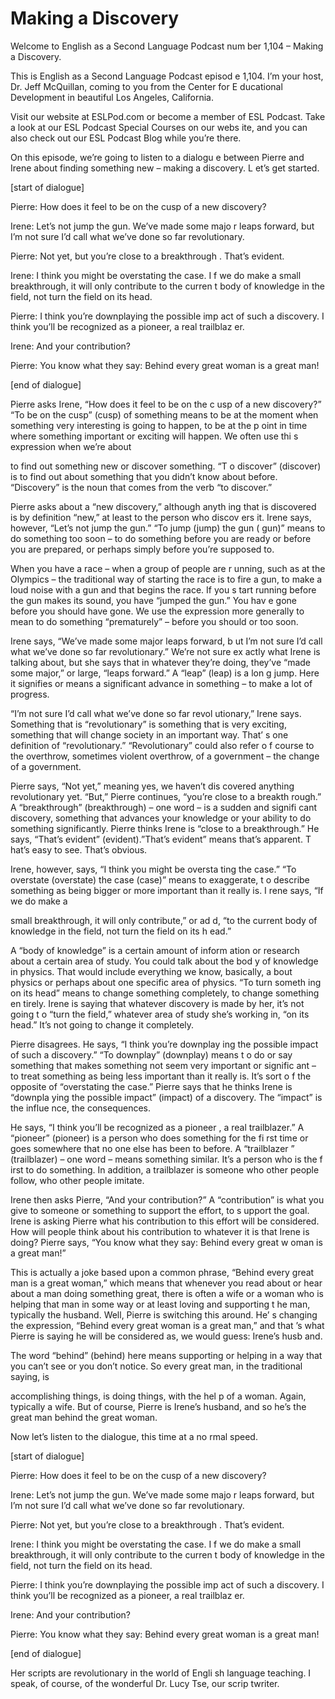 # Making a Discovery

Welcome to English as a Second Language Podcast num ber 1,104 – Making a Discovery.

This is English as a Second Language Podcast episod e 1,104. I’m your host, Dr. Jeff McQuillan, coming to you from the Center for E ducational Development in beautiful Los Angeles, California.

Visit our website at ESLPod.com or become a member of ESL Podcast. Take a look at our ESL Podcast Special Courses on our webs ite, and you can also check out our ESL Podcast Blog while you’re there.

On this episode, we’re going to listen to a dialogu e between Pierre and Irene about finding something new – making a discovery. L et’s get started.

[start of dialogue]

Pierre: How does it feel to be on the cusp of a new  discovery?

Irene: Let’s not jump the gun. We’ve made some majo r leaps forward, but I’m not sure I’d call what we’ve done so far revolutionary.

Pierre: Not yet, but you’re close to a breakthrough . That’s evident.

Irene: I think you might be overstating the case. I f we do make a small breakthrough, it will only contribute to the curren t body of knowledge in the field, not turn the field on its head.

Pierre: I think you’re downplaying the possible imp act of such a discovery. I think you’ll be recognized as a pioneer, a real trailblaz er.

Irene: And your contribution?

Pierre: You know what they say: Behind every great woman is a great man!

[end of dialogue]

Pierre asks Irene, “How does it feel to be on the c usp of a new discovery?” “To be on the cusp” (cusp) of something means to be at the moment when something very interesting is going to happen, to be at the p oint in time where something important or exciting will happen. We often use thi s expression when we’re about

to find out something new or discover something. “T o discover” (discover) is to find out about something that you didn’t know about  before. “Discovery” is the noun that comes from the verb “to discover.”

Pierre asks about a “new discovery,” although anyth ing that is discovered is by definition “new,” at least to the person who discov ers it. Irene says, however, “Let’s not jump the gun.” “To jump (jump) the gun ( gun)” means to do something too soon – to do something before you are ready or before you are prepared, or perhaps simply before you’re supposed to.

When you have a race – when a group of people are r unning, such as at the Olympics – the traditional way of starting the race  is to fire a gun, to make a loud noise with a gun and that begins the race. If you s tart running before the gun makes its sound, you have “jumped the gun.” You hav e gone before you should have gone. We use the expression more generally to mean to do something “prematurely” – before you should or too soon.

Irene says, “We’ve made some major leaps forward, b ut I’m not sure I’d call what we’ve done so far revolutionary.” We’re not sure ex actly what Irene is talking about, but she says that in whatever they’re doing,  they’ve “made some major,” or large, “leaps forward.” A “leap” (leap) is a lon g jump. Here it signifies or means a significant advance in something – to make a lot of progress.

“I’m not sure I’d call what we’ve done so far revol utionary,” Irene says. Something that is “revolutionary” is something that  is very exciting, something that will change society in an important way. That’ s one definition of “revolutionary.” “Revolutionary” could also refer o f course to the overthrow, sometimes violent overthrow, of a government – the change of a government.

Pierre says, “Not yet,” meaning yes, we haven’t dis covered anything revolutionary yet. “But,” Pierre continues, “you’re close to a breakth rough.” A “breakthrough” (breakthrough) – one word – is a sudden and signifi cant discovery, something that advances your knowledge or your ability to do something significantly. Pierre thinks Irene is “close to a breakthrough.” He says,  “That’s evident” (evident).”That’s evident” means that’s apparent. T hat’s easy to see. That’s obvious.

Irene, however, says, “I think you might be oversta ting the case.” “To overstate (overstate) the case (case)” means to exaggerate, t o describe something as being bigger or more important than it really is. I rene says, “If we do make a

small breakthrough, it will only contribute,” or ad d, “to the current body of knowledge in the field, not turn the field on its h ead.”

A “body of knowledge” is a certain amount of inform ation or research about a certain area of study. You could talk about the bod y of knowledge in physics. That would include everything we know, basically, a bout physics or perhaps about one specific area of physics. “To turn someth ing on its head” means to change something completely, to change something en tirely. Irene is saying that whatever discovery is made by her, it’s not going t o “turn the field,” whatever area of study she’s working in, “on its head.” It’s  not going to change it completely.

Pierre disagrees. He says, “I think you’re downplay ing the possible impact of such a discovery.” “To downplay” (downplay) means t o do or say something that makes something not seem very important or signific ant – to treat something as being less important than it really is. It’s sort o f the opposite of “overstating the case.” Pierre says that he thinks Irene is “downpla ying the possible impact” (impact) of a discovery. The “impact” is the influe nce, the consequences.

He says, “I think you’ll be recognized as a pioneer , a real trailblazer.” A “pioneer” (pioneer) is a person who does something for the fi rst time or goes somewhere that no one else has been to before. A “trailblazer ” (trailblazer) – one word – means something similar. It’s a person who is the f irst to do something. In addition, a trailblazer is someone who other people  follow, who other people imitate.

Irene then asks Pierre, “And your contribution?” A “contribution” is what you give to someone or something to support the effort, to s upport the goal. Irene is asking Pierre what his contribution to this effort will be considered. How will people think about his contribution to whatever it is that Irene is doing? Pierre says, “You know what they say: Behind every great w oman is a great man!”

This is actually a joke based upon a common phrase,  “Behind every great man is a great woman,” which means that whenever you read about or hear about a man doing something great, there is often a wife or  a woman who is helping that man in some way or at least loving and supporting t he man, typically the husband. Well, Pierre is switching this around. He’ s changing the expression, “Behind every great woman is a great man,” and that ’s what Pierre is saying he will be considered as, we would guess: Irene’s husb and.

The word “behind” (behind) here means supporting or  helping in a way that you can’t see or you don’t notice. So every great man, in the traditional saying, is

accomplishing things, is doing things, with the hel p of a woman. Again, typically a wife. But of course, Pierre is Irene’s husband, and  so he’s the great man behind the great woman.

Now let’s listen to the dialogue, this time at a no rmal speed.

[start of dialogue]

Pierre: How does it feel to be on the cusp of a new  discovery?

Irene: Let’s not jump the gun. We’ve made some majo r leaps forward, but I’m not sure I’d call what we’ve done so far revolutionary.

Pierre: Not yet, but you’re close to a breakthrough . That’s evident.

Irene: I think you might be overstating the case. I f we do make a small breakthrough, it will only contribute to the curren t body of knowledge in the field, not turn the field on its head.

Pierre: I think you’re downplaying the possible imp act of such a discovery. I think you’ll be recognized as a pioneer, a real trailblaz er.

Irene: And your contribution?

Pierre: You know what they say: Behind every great woman is a great man!

[end of dialogue]

Her scripts are revolutionary in the world of Engli sh language teaching. I speak, of course, of the wonderful Dr. Lucy Tse, our scrip twriter.




